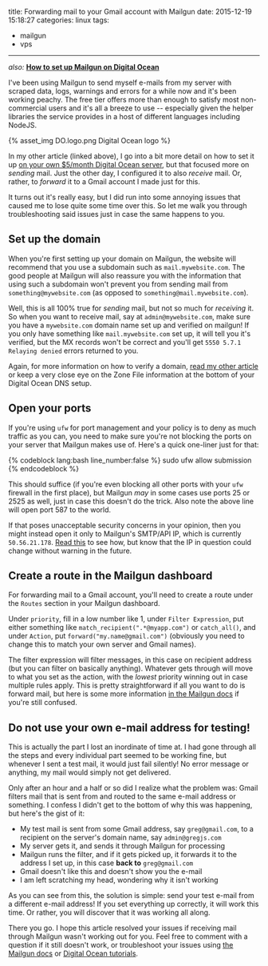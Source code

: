 title: Forwarding mail to your Gmail account with Mailgun
date: 2015-12-19 15:18:27
categories: linux
tags:
- mailgun
- vps
---

_also:_ **[How to set up Mailgun on Digital Ocean](/linux/2015/how-to-set-up-mailgun-on-digital-ocean/)**

I've been using Mailgun to send myself e-mails from my server with scraped data, logs, warnings and errors for a while now and it's been working peachy. The free tier offers more than enough to satisfy most non-commercial users and it's all a breeze to use -- especially given the helper libraries the service provides in a host of different languages including NodeJS.

{% asset_img DO.logo.png Digital Ocean logo %}

In my other article (linked above), I go into a bit more detail on how to set it up [on your own $5/month Digital Ocean server](https://www.digitalocean.com/?refcode=30a11cb68f93), but that focused more on *sending* mail. Just the other day, I configured it to also *receive* mail. Or, rather, to *forward* it to a Gmail account I made just for this.

It turns out it's really easy, but I did run into some annoying issues that caused me to lose quite some time over this. So let me walk you through troubleshooting said issues just in case the same happens to you.

<!-- more -->

## Set up the domain

When you're first setting up your domain on Mailgun, the website will recommend that you use a subdomain such as `mail.mywebsite.com`. The good people at Mailgun will also reassure you with the information that using such a subdomain won't prevent you from sending mail from `something@mywebsite.com` (as opposed to `something@mail.mywebsite.com`).

Well, this is all 100% true for _sending_ mail, but not so much for _receiving_ it. So when you want to receive mail, say at `admin@mywebsite.com`, make sure you have a `mywebsite.com` domain name set up and verified on mailgun! If you only have something like `mail.mywebsite.com` set up, it will tell you it's verified, but the MX records won't be correct and you'll get `5550 5.7.1 Relaying denied` errors returned to you.

Again, for more information on how to verify a domain, [read my other article](/linux/2015/how-to-set-up-mailgun-on-digital-ocean/) or keep a very close eye on the Zone File information at the bottom of your Digital Ocean DNS setup.

## Open your ports

If you're using `ufw` for port management and your policy is to deny as much traffic as you can, you need to make sure you're not blocking the ports on your server that Mailgun makes use of. Here's a quick one-liner just for that:

{% codeblock lang:bash line_number:false %}
sudo ufw allow submission
{% endcodeblock %}

This should suffice (if you're even blocking all other ports with your `ufw` firewall in the first place), but Mailgun _may_ in some cases use ports 25 or 2525 as well, just in case this doesn't do the trick. Also note the above line will open port 587 to the world.

If that poses unacceptable security concerns in your opinion, then you might instead open it only to Mailgun's SMTP/API IP, which is currently `50.56.21.178`. [Read this](https://github.com/miniwark/miniwark-howtos/wiki/Firewall-setup-on-Ubuntu-12.04#user-content-mail-services-setup) to see how, but know that the IP in question could change without warning in the future.

## Create a route in the Mailgun dashboard

For forwarding mail to a Gmail account, you'll need to create a route under the `Routes` section in your Mailgun dashboard.

Under `priority`, fill in a low number like 1, under `Filter Expression`, put either something like `match_recipient(".*@myapp.com")` or `catch_all()`, and under `Action`, put `forward("my.name@gmail.com")` (obviously you need to change this to match your own server and Gmail names).

The filter expression will filter messages, in this case on recipient address (but you can filter on basically anything). Whatever gets through will move to what you set as the action, with the _lowest_ priority winning out in case multiple rules apply. This is pretty straightforward if all you want to do is forward mail, but here is some more information [in the Mailgun docs](https://documentation.mailgun.com/api-routes.html) if you're still confused.

## Do not use your own e-mail address for testing!

This is actually the part I lost an inordinate of time at. I had gone through all the steps and every individual part seemed to be working fine, but whenever I sent a test mail, it would just fail silently! No error message or anything, my mail would simply not get delivered.

Only after an hour and a half or so did I realize what the problem was: Gmail filters mail that is sent from and routed to the same e-mail address or something. I confess I didn't get to the bottom of why this was happening, but here's the gist of it:

- My test mail is sent from some Gmail address, say `greg@gmail.com`, to a recipient on the server's domain name, say `admin@gregjs.com`
- My server gets it, and sends it through Mailgun for processing
- Mailgun runs the filter, and if it gets picked up, it forwards it to the address I set up, in this case **back to** `greg@gmail.com`
- Gmail doesn't like this and doesn't show you the e-mail
- I am left scratching my head, wondering why it isn't working

As you can see from this, the solution is simple: send your test e-mail from a different e-mail address! If you set everything up correctly, it will work this time. Or rather, you will discover that it was working all along.

There you go. I hope this article resolved your issues if receiving mail through Mailgun wasn't working out for you. Feel free to comment with a question if it still doesn't work, or troubleshoot your issues using [the Mailgun docs](https://documentation.mailgun.com/) or [Digital Ocean tutorials](https://www.digitalocean.com/community/tutorials).
